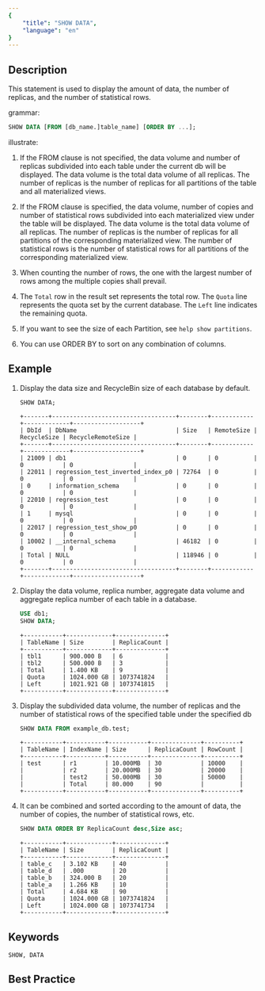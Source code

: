 ```yaml
---
{
    "title": "SHOW DATA",
    "language": "en"
}
---
```


<!--
Licensed to the Apache Software Foundation (ASF) under one
or more contributor license agreements.  See the NOTICE file
distributed with this work for additional information
regarding copyright ownership.  The ASF licenses this file
to you under the Apache License, Version 2.0 (the
"License"); you may not use this file except in compliance
with the License.  You may obtain a copy of the License at

  http://www.apache.org/licenses/LICENSE-2.0

Unless required by applicable law or agreed to in writing,
software distributed under the License is distributed on an
"AS IS" BASIS, WITHOUT WARRANTIES OR CONDITIONS OF ANY
KIND, either express or implied.  See the License for the
specific language governing permissions and limitations
under the License.
-->



## Description

This statement is used to display the amount of data, the number of replicas, and the number of statistical rows.

grammar:

```sql
SHOW DATA [FROM [db_name.]table_name] [ORDER BY ...];
```

illustrate:

1. If the FROM clause is not specified, the data volume and number of replicas subdivided into each table under the current db will be displayed. The data volume is the total data volume of all replicas. The number of replicas is the number of replicas for all partitions of the table and all materialized views.

2. If the FROM clause is specified, the data volume, number of copies and number of statistical rows subdivided into each materialized view under the table will be displayed. The data volume is the total data volume of all replicas. The number of replicas is the number of replicas for all partitions of the corresponding materialized view. The number of statistical rows is the number of statistical rows for all partitions of the corresponding materialized view.

3. When counting the number of rows, the one with the largest number of rows among the multiple copies shall prevail.

4. The `Total` row in the result set represents the total row. The `Quota` line represents the quota set by the current database. The `Left` line indicates the remaining quota.

5. If you want to see the size of each Partition, see `help show partitions`.

6. You can use ORDER BY to sort on any combination of columns.

## Example

1. Display the data size and RecycleBin size of each database by default.

    ```
    SHOW DATA;
    ```

    ```
    +-------+-----------------------------------+--------+------------+-------------+-------------------+
    | DbId  | DbName                            | Size   | RemoteSize | RecycleSize | RecycleRemoteSize |
    +-------+-----------------------------------+--------+------------+-------------+-------------------+
    | 21009 | db1                               | 0      | 0          | 0           | 0                 |
    | 22011 | regression_test_inverted_index_p0 | 72764  | 0          | 0           | 0                 |
    | 0     | information_schema                | 0      | 0          | 0           | 0                 |
    | 22010 | regression_test                   | 0      | 0          | 0           | 0                 |
    | 1     | mysql                             | 0      | 0          | 0           | 0                 |
    | 22017 | regression_test_show_p0           | 0      | 0          | 0           | 0                 |
    | 10002 | __internal_schema                 | 46182  | 0          | 0           | 0                 |
    | Total | NULL                              | 118946 | 0          | 0           | 0                 |
    +-------+-----------------------------------+--------+------------+-------------+-------------------+
    ```

2. Display the data volume, replica number, aggregate data volume and aggregate replica number of each table in a database.

   ```sql
   USE db1;
   SHOW DATA;
   ```

   ```
   +-----------+-------------+--------------+
   | TableName | Size        | ReplicaCount |
   +-----------+-------------+--------------+
   | tbl1      | 900.000 B   | 6            |
   | tbl2      | 500.000 B   | 3            |
   | Total     | 1.400 KB    | 9            |
   | Quota     | 1024.000 GB | 1073741824   |
   | Left      | 1021.921 GB | 1073741815   |
   +-----------+-------------+--------------+
   ```

3. Display the subdivided data volume, the number of replicas and the number of statistical rows of the specified table under the specified db

   ```sql
   SHOW DATA FROM example_db.test;
   ```

   ```
   +-----------+-----------+-----------+--------------+----------+
   | TableName | IndexName | Size      | ReplicaCount | RowCount |
   +-----------+-----------+-----------+--------------+----------+
   | test      | r1        | 10.000MB  | 30           | 10000    |
   |           | r2        | 20.000MB  | 30           | 20000    |
   |           | test2     | 50.000MB  | 30           | 50000    |
   |           | Total     | 80.000    | 90           |          |
   +-----------+-----------+-----------+--------------+----------+
   ```

4. It can be combined and sorted according to the amount of data, the number of copies, the number of statistical rows, etc.

   ```sql
   SHOW DATA ORDER BY ReplicaCount desc,Size asc;
   ```

   ```
   +-----------+-------------+--------------+
   | TableName | Size        | ReplicaCount |
   +-----------+-------------+--------------+
   | table_c   | 3.102 KB    | 40           |
   | table_d   | .000        | 20           |
   | table_b   | 324.000 B   | 20           |
   | table_a   | 1.266 KB    | 10           |
   | Total     | 4.684 KB    | 90           |
   | Quota     | 1024.000 GB | 1073741824   |
   | Left      | 1024.000 GB | 1073741734   |
   +-----------+-------------+--------------+
   ```

## Keywords

    SHOW, DATA

## Best Practice

